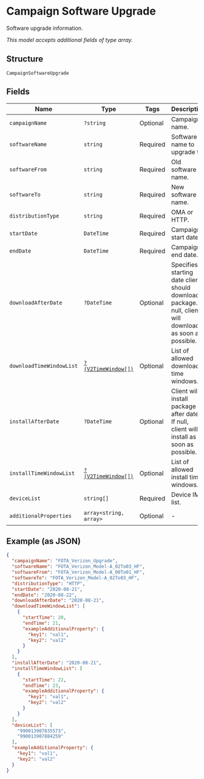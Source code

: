 
# Campaign Software Upgrade

Software upgrade information.

*This model accepts additional fields of type array.*

## Structure

`CampaignSoftwareUpgrade`

## Fields

| Name | Type | Tags | Description | Getter | Setter |
|  --- | --- | --- | --- | --- | --- |
| `campaignName` | `?string` | Optional | Campaign name. | getCampaignName(): ?string | setCampaignName(?string campaignName): void |
| `softwareName` | `string` | Required | Software name to upgrade to. | getSoftwareName(): string | setSoftwareName(string softwareName): void |
| `softwareFrom` | `string` | Required | Old software name. | getSoftwareFrom(): string | setSoftwareFrom(string softwareFrom): void |
| `softwareTo` | `string` | Required | New software name. | getSoftwareTo(): string | setSoftwareTo(string softwareTo): void |
| `distributionType` | `string` | Required | OMA or HTTP. | getDistributionType(): string | setDistributionType(string distributionType): void |
| `startDate` | `DateTime` | Required | Campaign start date. | getStartDate(): \DateTime | setStartDate(\DateTime startDate): void |
| `endDate` | `DateTime` | Required | Campaign end date. | getEndDate(): \DateTime | setEndDate(\DateTime endDate): void |
| `downloadAfterDate` | `?DateTime` | Optional | Specifies starting date client should download package. If null, client will download as soon as possible. | getDownloadAfterDate(): ?\DateTime | setDownloadAfterDate(?\DateTime downloadAfterDate): void |
| `downloadTimeWindowList` | [`?(V2TimeWindow[])`](../../doc/models/v2-time-window.md) | Optional | List of allowed download time windows. | getDownloadTimeWindowList(): ?array | setDownloadTimeWindowList(?array downloadTimeWindowList): void |
| `installAfterDate` | `?DateTime` | Optional | Client will install package after date. If null, client will install as soon as possible. | getInstallAfterDate(): ?\DateTime | setInstallAfterDate(?\DateTime installAfterDate): void |
| `installTimeWindowList` | [`?(V2TimeWindow[])`](../../doc/models/v2-time-window.md) | Optional | List of allowed install time windows. | getInstallTimeWindowList(): ?array | setInstallTimeWindowList(?array installTimeWindowList): void |
| `deviceList` | `string[]` | Required | Device IMEI list. | getDeviceList(): array | setDeviceList(array deviceList): void |
| `additionalProperties` | `array<string, array>` | Optional | - | findAdditionalProperty(string key): array | additionalProperty(string key, array value): void |

## Example (as JSON)

```json
{
  "campaignName": "FOTA_Verizon_Upgrade",
  "softwareName": "FOTA_Verizon_Model-A_02To03_HF",
  "softwareFrom": "FOTA_Verizon_Model-A_00To01_HF",
  "softwareTo": "FOTA_Verizon_Model-A_02To03_HF",
  "distributionType": "HTTP",
  "startDate": "2020-08-21",
  "endDate": "2020-08-22",
  "downloadAfterDate": "2020-08-21",
  "downloadTimeWindowList": [
    {
      "startTime": 20,
      "endTime": 21,
      "exampleAdditionalProperty": {
        "key1": "val1",
        "key2": "val2"
      }
    }
  ],
  "installAfterDate": "2020-08-21",
  "installTimeWindowList": [
    {
      "startTime": 22,
      "endTime": 23,
      "exampleAdditionalProperty": {
        "key1": "val1",
        "key2": "val2"
      }
    }
  ],
  "deviceList": [
    "990013907835573",
    "990013907884259"
  ],
  "exampleAdditionalProperty": {
    "key1": "val1",
    "key2": "val2"
  }
}
```

